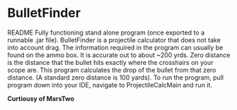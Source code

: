 # BulletFinder
README
Fully functioning stand alone program (once exported to a runnable .jar file). BulletFinder is a projectile calculator that does not take into account drag. The information required in the program can usually be found on the ammo box. It is accurate out to about ~200 yrds.
Zero distance is the distance that the bullet hits exactly where the crosshairs on your scope are. This program calculates the drop of the bullet from that zero distance. (A standard zero distance is 100 yards).
To run the program, pull program down into your IDE, navigate to ProjectileCalcMain and run it.

**Curtiousy of MarsTwo**